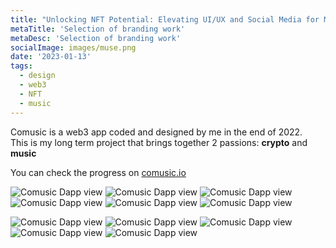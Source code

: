 ```yaml
---
title: "Unlocking NFT Potential: Elevating UI/UX and Social Media for MUSE DAO" 
metaTitle: 'Selection of branding work'
metaDesc: 'Selection of branding work'
socialImage: images/muse.png
date: '2023-01-13'
tags:
  - design
  - web3
  - NFT
  - music
---
```


Comusic is a web3 app coded and designed by me in the end of 2022.  
This is my long term project that brings together 2 passions: **crypto** and **music**

You can check the progress on [comusic.io](http://www.comusic.io)

![Comusic Dapp view](/images/ui/muse/mobile.png)
![Comusic Dapp view](/images/ui/muse/computer1.png)
![Comusic Dapp view](/images/ui/muse/marketplace1.png)
![Comusic Dapp view](/images/ui/muse/computer2.png)
![Comusic Dapp view](/images/ui/muse/new1.png)
![Comusic Dapp view](/images/ui/muse/ipad.png)

![Comusic Dapp view](/images/socialmedia/muse/Banner2.png)
![Comusic Dapp view](/images/ui/muse/mediumGame.png)
![Comusic Dapp view](/images/socialmedia/muse/computer.png)
![Comusic Dapp view](/images/socialmedia/muse/stickers.png)
![Comusic Dapp view](/images/socialmedia/muse/logos.png)